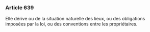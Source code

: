 ### Article 639

Elle dérive ou de la situation naturelle des lieux, ou des obligations imposées par la loi, ou des conventions entre les propriétaires.

